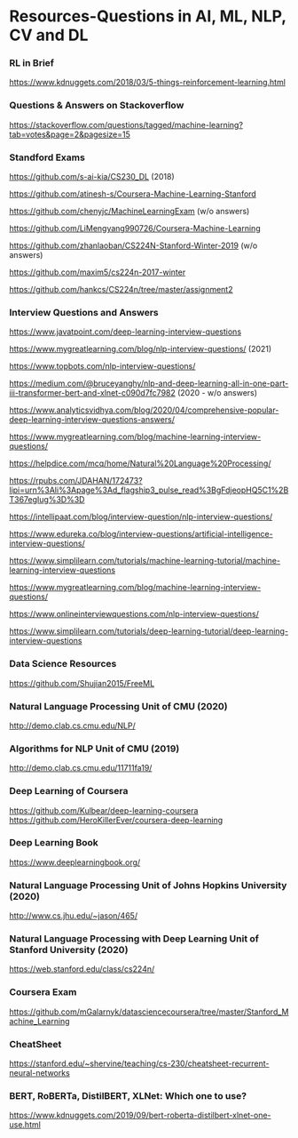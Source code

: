 # Resources-Questions in AI, ML, NLP, CV and DL

### RL in Brief
https://www.kdnuggets.com/2018/03/5-things-reinforcement-learning.html

### Questions & Answers on Stackoverflow
https://stackoverflow.com/questions/tagged/machine-learning?tab=votes&page=2&pagesize=15

### Standford Exams
https://github.com/s-ai-kia/CS230_DL    (2018) 

https://github.com/atinesh-s/Coursera-Machine-Learning-Stanford 

https://github.com/chenyjc/MachineLearningExam   (w/o answers)

https://github.com/LiMengyang990726/Coursera-Machine-Learning

https://github.com/zhanlaoban/CS224N-Stanford-Winter-2019  (w/o answers)

https://github.com/maxim5/cs224n-2017-winter

https://github.com/hankcs/CS224n/tree/master/assignment2

### Interview Questions and Answers

https://www.javatpoint.com/deep-learning-interview-questions 

https://www.mygreatlearning.com/blog/nlp-interview-questions/   (2021)

https://www.topbots.com/nlp-interview-questions/ 

https://medium.com/@bruceyanghy/nlp-and-deep-learning-all-in-one-part-iii-transformer-bert-and-xlnet-c090d7fc7982  (2020 - w/o answers) 

https://www.analyticsvidhya.com/blog/2020/04/comprehensive-popular-deep-learning-interview-questions-answers/ 

https://www.mygreatlearning.com/blog/machine-learning-interview-questions/   

https://helpdice.com/mcq/home/Natural%20Language%20Processing/ 

https://rpubs.com/JDAHAN/172473?lipi=urn%3Ali%3Apage%3Ad_flagship3_pulse_read%3BgFdjeopHQ5C1%2BT367egIug%3D%3D

https://intellipaat.com/blog/interview-question/nlp-interview-questions/

https://www.edureka.co/blog/interview-questions/artificial-intelligence-interview-questions/

https://www.simplilearn.com/tutorials/machine-learning-tutorial/machine-learning-interview-questions

https://www.mygreatlearning.com/blog/machine-learning-interview-questions/

https://www.onlineinterviewquestions.com/nlp-interview-questions/

https://www.simplilearn.com/tutorials/deep-learning-tutorial/deep-learning-interview-questions

### Data Science Resources
https://github.com/Shujian2015/FreeML

### Natural Language Processing Unit of CMU (2020)
http://demo.clab.cs.cmu.edu/NLP/

### Algorithms for NLP Unit of CMU (2019)
http://demo.clab.cs.cmu.edu/11711fa19/

### Deep Learning of Coursera
https://github.com/Kulbear/deep-learning-coursera
https://github.com/HeroKillerEver/coursera-deep-learning

### Deep Learning Book
https://www.deeplearningbook.org/

### Natural Language Processing Unit of Johns Hopkins University (2020)
http://www.cs.jhu.edu/~jason/465/

### Natural Language Processing with Deep Learning Unit of Stanford University (2020)
https://web.stanford.edu/class/cs224n/

### Coursera Exam
https://github.com/mGalarnyk/datasciencecoursera/tree/master/Stanford_Machine_Learning

### CheatSheet
https://stanford.edu/~shervine/teaching/cs-230/cheatsheet-recurrent-neural-networks

### BERT, RoBERTa, DistilBERT, XLNet: Which one to use?
https://www.kdnuggets.com/2019/09/bert-roberta-distilbert-xlnet-one-use.html

